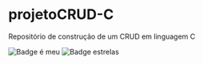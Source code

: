 # projetoCRUD-C
Repositório de construção de um CRUD em linguagem C

![Badge é meu](https://img.shields.io/github/license/DryGut/projetoCRUD-C?style=plastic&logo=appveyor)
![Badge estrelas](https://img.shields.io/github/stars/DryGut/projetoCRUD-C)
